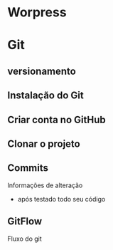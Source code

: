 # Worpress

# Git
## versionamento

## Instalação do Git


## Criar conta no GitHub


##  Clonar o projeto


## Commits
Informações de alteração
- após testado todo seu código

## GitFlow
Fluxo do git
